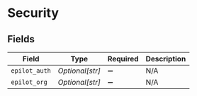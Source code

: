 # Security


## Fields

| Field              | Type               | Required           | Description        |
| ------------------ | ------------------ | ------------------ | ------------------ |
| `epilot_auth`      | *Optional[str]*    | :heavy_minus_sign: | N/A                |
| `epilot_org`       | *Optional[str]*    | :heavy_minus_sign: | N/A                |